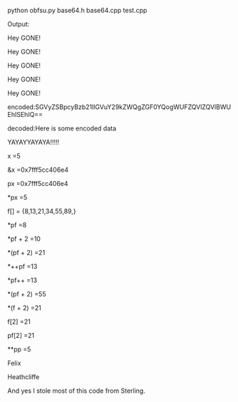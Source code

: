 python obfsu.py base64.h base64.cpp test.cpp 

Output:

Hey GONE!

Hey GONE!

Hey GONE!

Hey GONE!

Hey GONE!

encoded:SGVyZSBpcyBzb21lIGVuY29kZWQgZGF0YQogWUFZQVlZQVlBWUEhISEhIQ==

decoded:Here is some encoded data

 YAYAYYAYAYA!!!!!

x =5

&x =0x7fff5cc406e4

px =0x7fff5cc406e4

*px =5

f[] = {8,13,21,34,55,89,}

*pf =8

*pf + 2 =10

*(pf + 2) =21

*++pf =13

*pf++ =13

*(pf + 2) =55

*(f + 2) =21

f[2] =21

pf[2] =21

**pp =5

Felix

Heathcliffe



And yes I stole most of this code from Sterling.
